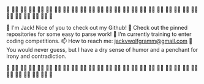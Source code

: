 🐳 🐋🐳 🐋🐳 🐋🐳 🐋🐳 🐋🐳 🐋🐳 🐋🐳 🐋🐳 🐋🐳 🐋🐳 🐋🐳 🐋🐳 🐋🐳 🐋🐳 🐋🐳 🐋🐳 🐋🐳 🐋🐳 🐋🐳 🐋🐳 🐋🐳 🐋🐳 🐋🐳 🐋🐳 🐋🐳 🐋🐳 🐋🐳 🐋

  🍻 I'm Jack! Nice of you to check out my Github!
  📌 Check out the pinned repositories for some easy to parse work!
  🌱 I’m currently training to enter coding competitions.
  📫 How to reach me: jackvwolfgramm@gmail.com
  🌠 You would never guess, but I have a dry sense of humor and a penchant for irony and contradiction. 

🐳 🐋🐳 🐋🐳 🐋🐳 🐋🐳 🐋🐳 🐋🐳 🐋🐳 🐋🐳 🐋🐳 🐋🐳 🐋🐳 🐋🐳 🐋🐳 🐋🐳 🐋🐳 🐋🐳 🐋🐳 🐋🐳 🐋🐳 🐋🐳 🐋🐳 🐋🐳 🐋🐳 🐋🐳 🐋🐳 🐋🐳 🐋🐳 🐋
